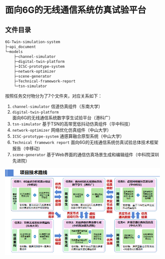 # 面向6G的无线通信系统仿真试验平台​

## 文件目录

```
6G-Twin-simulation-system
├─api_document
└─models
    ├─channel-simulator
    ├─digital-twin-platform
    ├─ICSC-prototype-system
    ├─network-optimizer
    ├─scene-generator
    ├─Technical-framework-report
    └─tsn-simulator
```

按照任务交付物分为了7个文件夹，对应关系如下：

1. `channel-simulator` 信道仿真组件​（东南大学）
2. `digital-twin-platform` 面向6G的无线通信系统数字孪生试验平台（港科广）
3. `tsn-simulator` 基于TSN的高带宽低抖动仿真组件（华中科技）
4. `network-optimizer` 网络优化仿真组件​（中山大学）
5. `​​ICSC-prototype-system` 通感算融合原型系统（中山大学）
6. `Technical framework report` 面向6G的无线通信系统仿真试验总体技术框架报告（中移动）
7. `scene-generator` 基于Web界面的通信仿真场景生成和编辑组件（中科院深圳先进院）

![](https://github.com/6G-twin/6G-Twin-simulation-system/blob/main/plot.png)
